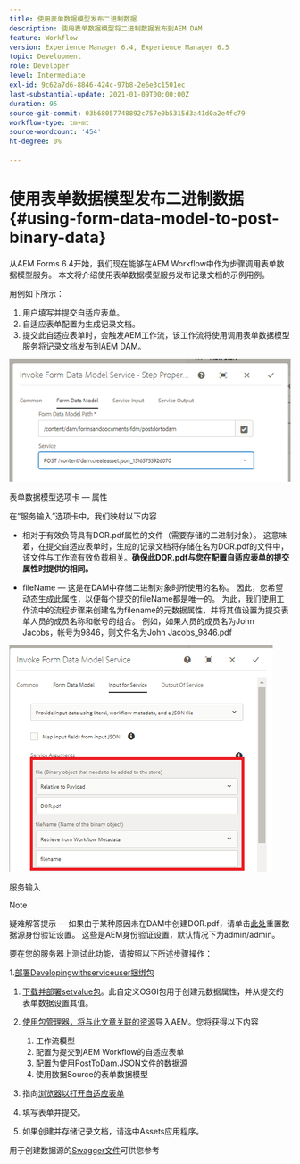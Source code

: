 ```yaml
---
title: 使用表单数据模型发布二进制数据
description: 使用表单数据模型将二进制数据发布到AEM DAM
feature: Workflow
version: Experience Manager 6.4, Experience Manager 6.5
topic: Development
role: Developer
level: Intermediate
exl-id: 9c62a7d6-8846-424c-97b8-2e6e3c1501ec
last-substantial-update: 2021-01-09T00:00:00Z
duration: 95
source-git-commit: 03b68057748892c757e0b5315d3a41d0a2e4fc79
workflow-type: tm+mt
source-wordcount: '454'
ht-degree: 0%

---
```


# 使用表单数据模型发布二进制数据{#using-form-data-model-to-post-binary-data}

从AEM Forms 6.4开始，我们现在能够在AEM Workflow中作为步骤调用表单数据模型服务。 本文将介绍使用表单数据模型服务发布记录文档的示例用例。

用例如下所示：

1. 用户填写并提交自适应表单。
1. 自适应表单配置为生成记录文档。
1. 提交此自适应表单时，会触发AEM工作流，该工作流将使用调用表单数据模型服务将记录文档发布到AEM DAM。

![posttodam](assets/posttodamshot1.png)

表单数据模型选项卡 — 属性

在“服务输入”选项卡中，我们映射以下内容

* 相对于有效负荷具有DOR.pdf属性的文件（需要存储的二进制对象）。 这意味着，在提交自适应表单时，生成的记录文档将存储在名为DOR.pdf的文件中，该文件与工作流有效负载相关。**确保此DOR.pdf与您在配置自适应表单的提交属性时提供的相同。**

* fileName — 这是在DAM中存储二进制对象时所使用的名称。 因此，您希望动态生成此属性，以便每个提交的fileName都是唯一的。 为此，我们使用工作流中的流程步骤来创建名为filename的元数据属性，并将其值设置为提交表单人员的成员名称和帐号的组合。 例如，如果人员的成员名为John Jacobs，帐号为9846，则文件名为John Jacobs_9846.pdf

![fdmserviceinput](assets/fdminputservice.png)

服务输入

>[!NOTE]
>
>疑难解答提示 — 如果由于某种原因未在DAM中创建DOR.pdf，请单击[此处](http://localhost:4502/mnt/overlay/fd/fdm/gui/components/admin/fdmcloudservice/properties.html?item=%2Fconf%2Fglobal%2Fsettings%2Fcloudconfigs%2Ffdm%2Fpostdortodam)重置数据源身份验证设置。 这些是AEM身份验证设置，默认情况下为admin/admin。

要在您的服务器上测试此功能，请按照以下所述步骤操作：

1.[部署Developingwithserviceuser捆绑包](/help/forms/assets/common-osgi-bundles/DevelopingWithServiceUser.jar)

1. [下载并部署setvalue包](/help/forms/assets/common-osgi-bundles/SetValueApp.core-1.0-SNAPSHOT.jar)。此自定义OSGI包用于创建元数据属性，并从提交的表单数据设置其值。

1. [使用包管理器，将与此文章关联的资源](assets/postdortodam.zip)导入AEM。您将获得以下内容

   1. 工作流模型
   1. 配置为提交到AEM Workflow的自适应表单
   1. 配置为使用PostToDam.JSON文件的数据源
   1. 使用数据Source的表单数据模型

1. 指向[浏览器以打开自适应表单](http://localhost:4502/content/dam/formsanddocuments/helpx/timeoffrequestform/jcr:content?wcmmode=disabled)
1. 填写表单并提交。
1. 如果创建并存储记录文档，请选中Assets应用程序。


用于创建数据源的[Swagger文件](http://localhost:4502/conf/global/settings/cloudconfigs/fdm/postdortodam/jcr:content/swaggerFile)可供您参考
